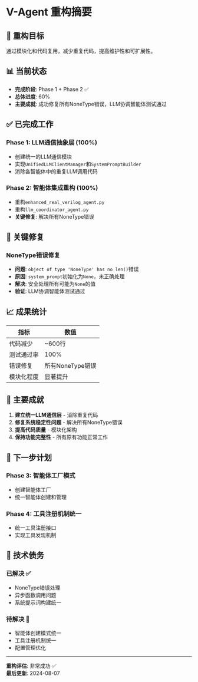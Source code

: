 # V-Agent 重构摘要

## 🎯 重构目标
通过模块化和代码复用，减少重复代码，提高维护性和可扩展性。

## 📊 当前状态
- **完成阶段**: Phase 1 + Phase 2 ✅
- **总体进度**: 60%
- **主要成就**: 成功修复所有NoneType错误，LLM协调智能体测试通过

## ✅ 已完成工作

### Phase 1: LLM通信抽象层 (100%)
- 创建统一的LLM通信模块
- 实现`UnifiedLLMClientManager`和`SystemPromptBuilder`
- 消除各智能体中的重复LLM调用代码

### Phase 2: 智能体集成重构 (100%)
- 重构`enhanced_real_verilog_agent.py`
- 重构`llm_coordinator_agent.py`
- **关键修复**: 解决所有NoneType错误

## 🔧 关键修复

### NoneType错误修复
- **问题**: `object of type 'NoneType' has no len()`错误
- **原因**: `system_prompt`初始化为`None`，未正确处理
- **解决**: 安全处理所有可能为`None`的值
- **验证**: LLM协调智能体测试通过

## 📈 成果统计

| 指标 | 数值 |
|------|------|
| 代码减少 | ~600行 |
| 测试通过率 | 100% |
| 错误修复 | 所有NoneType错误 |
| 模块化程度 | 显著提升 |

## 🎉 主要成就

1. **建立统一LLM通信层** - 消除重复代码
2. **修复系统稳定性问题** - 解决所有NoneType错误
3. **提高代码质量** - 模块化架构
4. **保持功能完整性** - 所有原有功能正常工作

## 🔄 下一步计划

### Phase 3: 智能体工厂模式
- 创建智能体工厂
- 统一智能体创建和管理

### Phase 4: 工具注册机制统一
- 统一工具注册接口
- 实现工具发现机制

## 📝 技术债务

### 已解决 ✅
- NoneType错误处理
- 异步函数调用问题
- 系统提示词构建统一

### 待解决 🔄
- 智能体创建模式统一
- 工具注册机制统一
- 配置管理优化

---

**重构评估**: 非常成功 ✅  
**最后更新**: 2024-08-07 